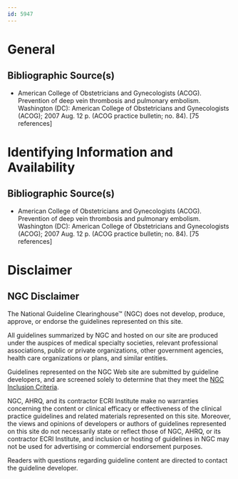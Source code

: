 ```yaml
---
id: 5947
---
```


# General

## Bibliographic Source(s)

- American College of Obstetricians and Gynecologists (ACOG). Prevention of deep vein thrombosis and pulmonary embolism. Washington (DC): American College of Obstetricians and Gynecologists (ACOG); 2007 Aug. 12 p. (ACOG practice bulletin; no. 84). [75 references]

# Identifying Information and Availability

## Bibliographic Source(s)

- American College of Obstetricians and Gynecologists (ACOG). Prevention of deep vein thrombosis and pulmonary embolism. Washington (DC): American College of Obstetricians and Gynecologists (ACOG); 2007 Aug. 12 p. (ACOG practice bulletin; no. 84). [75 references]

# Disclaimer

## NGC Disclaimer

The National Guideline Clearinghouse™ (NGC) does not develop, produce, approve, or endorse the guidelines represented on this site.

All guidelines summarized by NGC and hosted on our site are produced under the auspices of medical specialty societies, relevant professional associations, public or private organizations, other government agencies, health care organizations or plans, and similar entities.

Guidelines represented on the NGC Web site are submitted by guideline developers, and are screened solely to determine that they meet the [NGC Inclusion Criteria](/help-and-about/summaries/inclusion-criteria).

NGC, AHRQ, and its contractor ECRI Institute make no warranties concerning the content or clinical efficacy or effectiveness of the clinical practice guidelines and related materials represented on this site. Moreover, the views and opinions of developers or authors of guidelines represented on this site do not necessarily state or reflect those of NGC, AHRQ, or its contractor ECRI Institute, and inclusion or hosting of guidelines in NGC may not be used for advertising or commercial endorsement purposes.

Readers with questions regarding guideline content are directed to contact the guideline developer.


